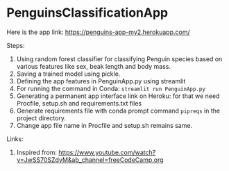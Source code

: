 # PenguinsClassificationApp


Here is the app link: https://penguins-app-my2.herokuapp.com/


Steps:
1. Using random forest classifier for classifying Penguin species based on various features like sex, beak length and body mass.
2. Saving a trained model using pickle.
3. Defining the app features in PenguinApp.py using streamlit
4. For running the command in Conda: ``` streamlit run PenguinApp.py  ```
5. Generating a permanent app interface link on Heroku: for that we need Procfile, setup.sh and requirements.txt files
6. Generate requirements file with conda prompt command ``` pipreqs ``` in the project directory.
7. Change app file name in Procfile and setup.sh remains same.






Links:
1. Inspired from: https://www.youtube.com/watch?v=JwSS70SZdyM&ab_channel=freeCodeCamp.org
